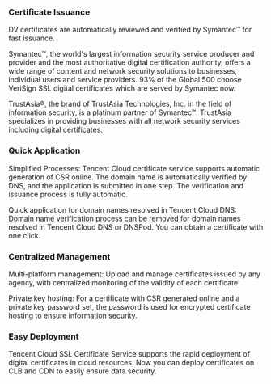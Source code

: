 ### Certificate Issuance
DV certificates are automatically reviewed and verified by Symantec™ for fast issuance.

Symantec™, the world's largest information security service producer and provider and the most authoritative digital certification authority, offers a wide range of content and network security solutions to businesses, individual users and service providers. 93% of the Global 500 choose VeriSign SSL digital certificates which are served by Symantec now.

TrustAsia®, the brand of TrustAsia Technologies, Inc. in the field of information security, is a platinum partner of Symantec™. TrustAsia specializes in providing businesses with all network security services including digital certificates.

### Quick Application
Simplified Processes: Tencent Cloud certificate service supports automatic generation of CSR online. The domain name is automatically verified by DNS, and the application is submitted in one step. The verification and issuance process is fully automatic.

Quick application for domain names resolved in Tencent Cloud DNS: Domain name verification process can be removed for domain names resolved in Tencent Cloud DNS or DNSPod. You can obtain a certificate with one click.

### Centralized Management
Multi-platform management: Upload and manage certificates issued by any agency, with centralized monitoring of the validity of each certificate.

Private key hosting: For a certificate with CSR generated online and a private key password set, the password is used for encrypted certificate hosting to ensure information security.

### Easy Deployment
Tencent Cloud SSL Certificate Service supports the rapid deployment of digital certificates in cloud resources. Now you can deploy certificates on CLB and CDN to easily ensure data security.
